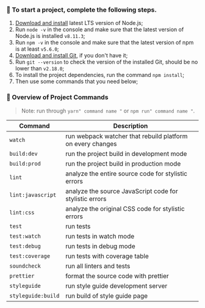 ### 🚀 To start a project, complete the following steps.

1. [Download and install](https://nodejs.org/en/) latest LTS version of Node.js;
2. Run `node -v` in the console and make sure that the latest version of Node.js is installed `v8.11.3`;
3. Run `npm -v` in the console and make sure that the latest version of npm is at least `v5.6.0`;
4. [Download and install Git](https://git-scm.com/downloads), if you don't have it;
5. Run `git --version` to check the version of the installed Git, should be no lower than `v2.18.0`;
6. To install the project dependencies, run the command `npm install`;
7. Then use some commands that you need below;

### 🤖 Overview of Project Commands

> Note: run through `yarn" command name "` or `npm run" command name "`.

| Command           | Description                                                           |
| ----------------- | ----------------------------------------------------------------------|
| `watch`           | run webpack watcher that rebuild platform on every changes            |
| `build:dev`       | run the project build in development mode                             |
| `build:prod`      | run the project build in production mode                              |
| `lint`            | analyze the entire source code for stylistic errors                   |
| `lint:javascript` | analyze the source JavaScript code for stylistic errors               |
| `lint:css`        | analyze the original CSS code for stylistic errors                    |
| `test`            | run tests                                                             |
| `test:watch`      | run tests in watch mode                                               |
| `test:debug`      | run tests in debug mode                                               |
| `test:coverage`   | run tests with coverage table                                         |
| `soundcheck`      | run all linters and tests                                             |
| `prettier`        | format the source code with prettier                                  |
| `styleguide`      | run style guide development server                                    |
| `styleguide:build`| run build of style guide page                                         |
